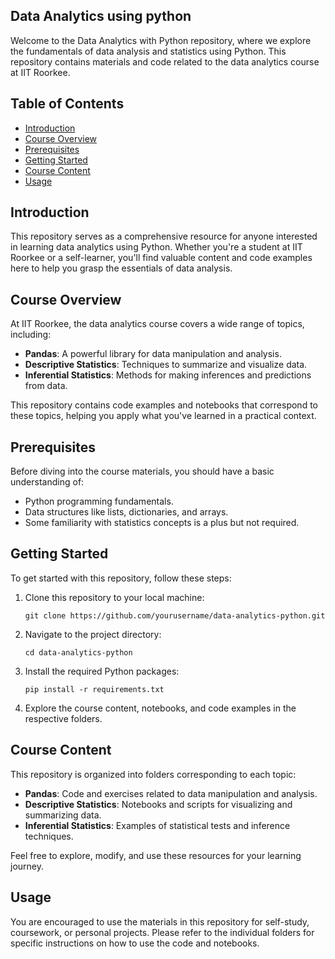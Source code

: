 ## Data Analytics using python 

<!-- ![IIT Roorkee Logo](iit_roorkee_logo.png) -->

Welcome to the Data Analytics with Python repository, where we explore the fundamentals of data analysis and statistics using Python. This repository contains materials and code related to the data analytics course at IIT Roorkee.

## Table of Contents

- [Introduction](#introduction)
- [Course Overview](#course-overview)
- [Prerequisites](#prerequisites)
- [Getting Started](#getting-started)
- [Course Content](#course-content)
- [Usage](#usage)

## Introduction

This repository serves as a comprehensive resource for anyone interested in learning data analytics using Python. Whether you're a student at IIT Roorkee or a self-learner, you'll find valuable content and code examples here to help you grasp the essentials of data analysis.

## Course Overview

At IIT Roorkee, the data analytics course covers a wide range of topics, including:

- **Pandas**: A powerful library for data manipulation and analysis.
- **Descriptive Statistics**: Techniques to summarize and visualize data.
- **Inferential Statistics**: Methods for making inferences and predictions from data.

This repository contains code examples and notebooks that correspond to these topics, helping you apply what you've learned in a practical context.

## Prerequisites

Before diving into the course materials, you should have a basic understanding of:

- Python programming fundamentals.
- Data structures like lists, dictionaries, and arrays.
- Some familiarity with statistics concepts is a plus but not required.

## Getting Started

To get started with this repository, follow these steps:

1. Clone this repository to your local machine:

   ```
   git clone https://github.com/yourusername/data-analytics-python.git
   ```

2. Navigate to the project directory:

   ```
   cd data-analytics-python
   ```

3. Install the required Python packages:

   ```
   pip install -r requirements.txt
   ```

4. Explore the course content, notebooks, and code examples in the respective folders.

## Course Content

This repository is organized into folders corresponding to each topic:

- **Pandas**: Code and exercises related to data manipulation and analysis.
- **Descriptive Statistics**: Notebooks and scripts for visualizing and summarizing data.
- **Inferential Statistics**: Examples of statistical tests and inference techniques.

Feel free to explore, modify, and use these resources for your learning journey.

## Usage

You are encouraged to use the materials in this repository for self-study, coursework, or personal projects. Please refer to the individual folders for specific instructions on how to use the code and notebooks.